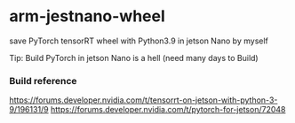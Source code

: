 # arm-jestnano-wheel
save PyTorch tensorRT wheel with Python3.9 in jetson Nano by myself

Tip: Build PyTorch in jetson Nano is a hell (need many days to Build)

### Build reference
https://forums.developer.nvidia.com/t/tensorrt-on-jetson-with-python-3-9/196131/9
https://forums.developer.nvidia.com/t/pytorch-for-jetson/72048




